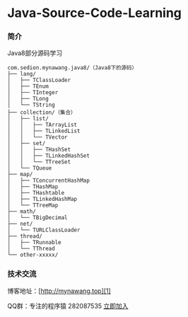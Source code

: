 # Java-Source-Code-Learning


### 简介

Java8部分源码学习


```
com.sedion.mynawang.java8/（Java8下的源码）
├── lang/
│   ├── TClassLoader
│   ├── TEnum
│   ├── TInteger
│   ├── TLong
│   └── TString
├── collection/（集合）
│   ├── list/
│   │   ├── TArrayList
│   │   ├── TLinkedList
│   │   └── TVector
│   ├── set/
│   │   ├── THashSet
│   │   ├── TLinkedHashSet
│   │   └── TTreeSet
│   └── TQueue
├── map/
│   ├── TConcurrentHashMap
│   ├── THashMap
│   ├── THashtable
│   ├── TLinkedHashMap
│   └── TTreeMap
├── math/
│   └── TBigDecimal
├── net/
│   └── TURLClassLoader
├── thread/
│   ├── TRunnable
│   └── TThread
└── other-xxxxx/
```

### 技术交流

博客地址：[http://mynawang.top][1]

QQ群：专注的程序猿 282087535 [立即加入][2]


  [1]: http://mynawang.top
  [2]: http://shang.qq.com/wpa/qunwpa?idkey=632f7c11e0cb5dfc02231352205d9921c50e849a343e4010e4df1c25f59d2e90
